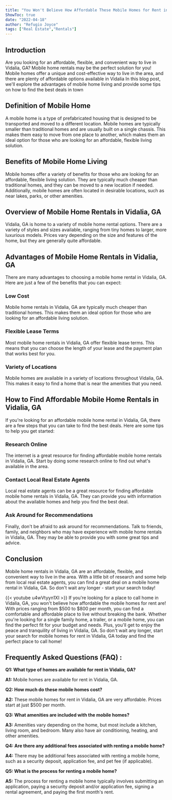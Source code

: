 ```yaml
---
title: "You Won't Believe How Affordable These Mobile Homes for Rent in Vidalia, GA Are!"
ShowToc: true 
date: "2022-04-18"
author: "Refugio Joyce" 
tags: ["Real Estate","Rentals"]
---
```

## Introduction

Are you looking for an affordable, flexible, and convenient way to live in Vidalia, GA? Mobile home rentals may be the perfect solution for you! Mobile homes offer a unique and cost-effective way to live in the area, and there are plenty of affordable options available in Vidalia In this blog post, we'll explore the advantages of mobile home living and provide some tips on how to find the best deals in town

## Definition of Mobile Home

A mobile home is a type of prefabricated housing that is designed to be transported and moved to a different location. Mobile homes are typically smaller than traditional homes and are usually built on a single chassis. This makes them easy to move from one place to another, which makes them an ideal option for those who are looking for an affordable, flexible living solution.

## Benefits of Mobile Home Living

Mobile homes offer a variety of benefits for those who are looking for an affordable, flexible living solution. They are typically much cheaper than traditional homes, and they can be moved to a new location if needed. Additionally, mobile homes are often located in desirable locations, such as near lakes, parks, or other amenities.

## Overview of Mobile Home Rentals in Vidalia, GA

Vidalia, GA is home to a variety of mobile home rental options. There are a variety of styles and sizes available, ranging from tiny homes to larger, more luxurious models. Prices vary depending on the size and features of the home, but they are generally quite affordable.

## Advantages of Mobile Home Rentals in Vidalia, GA

There are many advantages to choosing a mobile home rental in Vidalia, GA. Here are just a few of the benefits that you can expect:

### Low Cost 

Mobile home rentals in Vidalia, GA are typically much cheaper than traditional homes. This makes them an ideal option for those who are looking for an affordable living solution.

### Flexible Lease Terms 

Most mobile home rentals in Vidalia, GA offer flexible lease terms. This means that you can choose the length of your lease and the payment plan that works best for you.

### Variety of Locations 

Mobile homes are available in a variety of locations throughout Vidalia, GA. This makes it easy to find a home that is near the amenities that you need.

## How to Find Affordable Mobile Home Rentals in Vidalia, GA

If you're looking for an affordable mobile home rental in Vidalia, GA, there are a few steps that you can take to find the best deals. Here are some tips to help you get started:

### Research Online 

The internet is a great resource for finding affordable mobile home rentals in Vidalia, GA. Start by doing some research online to find out what's available in the area.

### Contact Local Real Estate Agents 

Local real estate agents can be a great resource for finding affordable mobile home rentals in Vidalia, GA. They can provide you with information about the available homes and help you find the best deal.

### Ask Around for Recommendations 

Finally, don't be afraid to ask around for recommendations. Talk to friends, family, and neighbors who may have experience with mobile home rentals in Vidalia, GA. They may be able to provide you with some great tips and advice.

## Conclusion

Mobile home rentals in Vidalia, GA are an affordable, flexible, and convenient way to live in the area. With a little bit of research and some help from local real estate agents, you can find a great deal on a mobile home rental in Vidalia, GA. So don't wait any longer - start your search today!

{{< youtube u4wVtyyn1XI >}} 
If you're looking for a place to call home in Vidalia, GA, you won't believe how affordable the mobile homes for rent are! With prices ranging from $500 to $800 per month, you can find a comfortable and affordable place to live without breaking the bank. Whether you're looking for a single family home, a trailer, or a mobile home, you can find the perfect fit for your budget and needs. Plus, you'll get to enjoy the peace and tranquility of living in Vidalia, GA. So don't wait any longer, start your search for mobile homes for rent in Vidalia, GA today and find the perfect place to call home!

## Frequently Asked Questions (FAQ) :
**Q1: What type of homes are available for rent in Vidalia, GA?**

**A1:** Mobile homes are available for rent in Vidalia, GA.

**Q2: How much do these mobile homes cost?**

**A2:** These mobile homes for rent in Vidalia, GA are very affordable. Prices start at just $500 per month.

**Q3: What amenities are included with the mobile homes?**

**A3:** Amenities vary depending on the home, but most include a kitchen, living room, and bedroom. Many also have air conditioning, heating, and other amenities.

**Q4: Are there any additional fees associated with renting a mobile home?**

**A4:** There may be additional fees associated with renting a mobile home, such as a security deposit, application fee, and pet fee (if applicable).

**Q5: What is the process for renting a mobile home?**

**A5:** The process for renting a mobile home typically involves submitting an application, paying a security deposit and/or application fee, signing a rental agreement, and paying the first month's rent.




